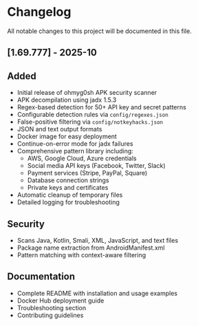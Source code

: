 # Changelog

All notable changes to this project will be documented in this file.

## [1.69.777] - 2025-10

## Added

- Initial release of ohmyg0sh APK security scanner
- APK decompilation using jadx 1.5.3
- Regex-based detection for 50+ API key and secret patterns
- Configurable detection rules via `config/regexes.json`
- False-positive filtering via `config/notkeyhacks.json`
- JSON and text output formats
- Docker image for easy deployment
- Continue-on-error mode for jadx failures
- Comprehensive pattern library including:
  - AWS, Google Cloud, Azure credentials
  - Social media API keys (Facebook, Twitter, Slack)
  - Payment services (Stripe, PayPal, Square)
  - Database connection strings
  - Private keys and certificates
- Automatic cleanup of temporary files
- Detailed logging for troubleshooting

## Security

- Scans Java, Kotlin, Smali, XML, JavaScript, and text files
- Package name extraction from AndroidManifest.xml
- Pattern matching with context-aware filtering

## Documentation

- Complete README with installation and usage examples
- Docker Hub deployment guide
- Troubleshooting section
- Contributing guidelines
